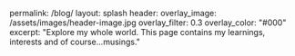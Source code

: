 permalink: /blog/
layout: splash
header:
  overlay_image: /assets/images/header-image.jpg
  overlay_filter: 0.3
  overlay_color: "#000"
excerpt: "Explore my whole world. This page contains my learnings, interests and of course...musings."
